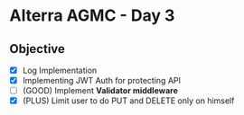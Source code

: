 # Alterra AGMC - Day 3

## Objective

- [x]  Log Implementation
- [x] Implementing JWT Auth for protecting API
- [ ] (GOOD) Implement **Validator middleware**
- [x] (PLUS) Limit user to do PUT and DELETE only on himself
